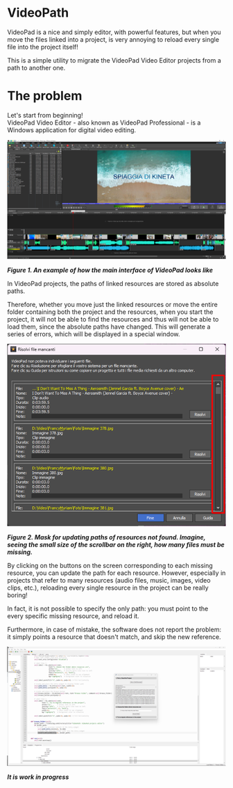 # VideoPath

VideoPad is a nice and simply editor, with powerful features, but when you move the files linked into a project, is very annoying to reload every single file into the project itself!

This is a simple utility to migrate the VideoPad Video Editor projects from a path to another one.

# The problem

Let's start from beginning!<br> 
VideoPad Video Editor - also known as VideoPad Professional - is a Windows application for digital video editing.

![Sample of VideoPad interface](docs/videopad-interface.png)

***Figure 1. An example of how the main interface of VideoPad looks like***

In VideoPad projects, the paths of linked resources are stored as absolute paths. 

Therefore, whether you move just the linked resources or move the entire folder containing both the project and the resources, when you start the project, it will not be able to find the resources and thus will not be able to load them, since the absolute paths have changed.
This will generate a series of errors, which will be displayed in a special window.

![Software facility to resolve paths for resources not found](docs/missing-items.png)

***Figure 2. Mask for updating paths of resources not found. Imagine, seeing the small size of the scrollbar on the right, how many files must be missing.***

By clicking on the buttons on the screen corresponding to each missing resource, you can update the path for each resource. 
However, especially in projects that refer to many resources (audio files, music, images, video clips, etc.), reloading every single resource in the project can be really boring!

In fact, it is not possible to specify the only path: you must point to the every specific missing resource, and reload it.

Furthermore, in case of mistake, the software does not report the problem: it simply points a resource that doesn't match, and skip the new reference.

![Work in progress](docs/work-in-progress.png)

***It is work in progress***